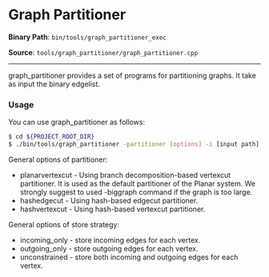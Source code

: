 # Graph Partitioner

**Binary Path**: `bin/tools/graph_partitioner_exec`

**Source**: `tools/graph_partitioner/graph_partitioner.cpp`

-------------

graph_partitioner provides a set of programs for partitioning graphs.
It take as input the binary edgelist.

### Usage
You can use graph_partitioner as follows:
``` Bash
$ cd ${PROJECT_ROOT_DIR}
$ ./bin/tools/graph_partitioner -partitioner [options] -i [input path] -o [output path] -n_partitions [number of subgraphs] -store_strategty [options]
```

General options of partitioner:
* planarvertexcut - Using branch decomposition-based vertexcut partitioner. It is used as the default partitioner of the Planar system. We strongly suggest to used -biggraph command if the graph is too large.
* hashedgecut - Using hash-based edgecut partitioner.
* hashvertexcut - Using hash-based vertexcut partitioner.

General options of store strategy:
* incoming_only - store incoming edges for each vertex.
* outgoing_only - store outgoing edges for each vertex.
* unconstrained - store both incoming and outgoing edges for each vertex.
